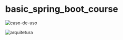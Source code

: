 # basic_spring_boot_course

![caso-de-uso](http://www.plantuml.com/plantuml/proxy?cache=no&src=https://raw.githubusercontent.com/wesley-ramos/personal_management/main/docs/caso-de-uso.iuml)


![arquitetura](http://www.plantuml.com/plantuml/proxy?cache=no&src=https://raw.githubusercontent.com/wesley-ramos/personal_management/main/docs/arquitetura.iuml)
